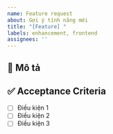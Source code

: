 ```yaml
---
name: Feature request
about: Gợi ý tính năng mới
title: "[Feature] "
labels: enhancement, frontend
assignees: ''
---
```


## 🎯 Mô tả
<!-- Mô tả ngắn gọn về feature -->

## ✅ Acceptance Criteria
- [ ] Điều kiện 1
- [ ] Điều kiện 2
- [ ] Điều kiện 3
